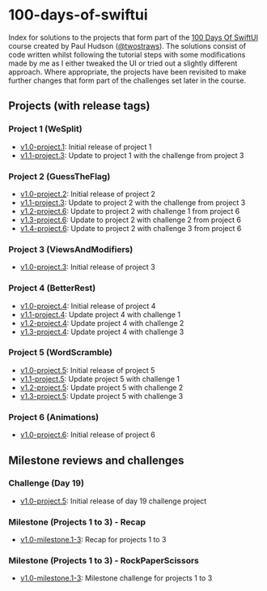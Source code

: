# 100-days-of-swiftui

Index for solutions to the projects that form part of the [100 Days Of SwiftUI](https://www.hackingwithswift.com/100/swiftui/) course created by Paul Hudson ([@twostraws](https://github.com/twostraws)). The solutions consist of code written whilst following the tutorial steps with some modifications made by me as I either tweaked the UI or tried out a slightly different approach. Where appropriate, the projects have been revisited to make further changes that form part of the challenges set later in the course.

## Projects (with release tags)

### Project 1 (WeSplit)

- [v1.0-project.1](https://github.com/bgilmour/project01-100days-WeSplit/tree/v1.0-project.1): Initial release of project 1
- [v1.1-project.3](https://github.com/bgilmour/project01-100days-WeSplit/tree/v1.1-project.3): Update to project 1 with the challenge from project 3

### Project 2 (GuessTheFlag)

- [v1.0-project.2](https://github.com/bgilmour/project02-100days-GuessTheFlag/tree/v1.0-project.2): Initial release of project 2
- [v1.1-project.3](https://github.com/bgilmour/project02-100days-GuessTheFlag/tree/v1.1-project.3): Update to project 2 with the challenge from project 3
- [v1.2-project.6](https://github.com/bgilmour/project02-100days-GuessTheFlag/tree/v1.2-project.6): Update to project 2 with challenge 1 from project 6
- [v1.3-project.6](https://github.com/bgilmour/project02-100days-GuessTheFlag/tree/v1.3-project.6): Update to project 2 with challenge 2 from project 6
- [v1.4-project.6](https://github.com/bgilmour/project02-100days-GuessTheFlag/tree/v1.4-project.6): Update to project 2 with challenge 3 from project 6

### Project 3 (ViewsAndModifiers)

- [v1.0-project.3](https://github.com/bgilmour/project03-100days-ViewsAndModifiers/tree/v1.0-project.3): Initial release of project 3

### Project 4 (BetterRest)

- [v1.0-project.4](https://github.com/bgilmour/project04-100days-BetterRest/tree/v1.0-project.4): Initial release of project 4
- [v1.1-project.4](https://github.com/bgilmour/project04-100days-BetterRest/tree/v1.1-project.4): Update project 4 with challenge 1
- [v1.2-project.4](https://github.com/bgilmour/project04-100days-BetterRest/tree/v1.2-project.4): Update project 4 with challenge 2
- [v1.3-project.4](https://github.com/bgilmour/project04-100days-BetterRest/tree/v1.3-project.4): Update project 4 with challenge 3

### Project 5 (WordScramble)

- [v1.0-project.5](https://github.com/bgilmour/project05-100days-WordScramble/tree/v1.0-project.5): Initial release of project 5
- [v1.1-project.5](https://github.com/bgilmour/project05-100days-WordScramble/tree/v1.1-project.5): Update project 5 with challenge 1
- [v1.2-project.5](https://github.com/bgilmour/project05-100days-WordScramble/tree/v1.2-project.5): Update project 5 with challenge 2
- [v1.3-project.5](https://github.com/bgilmour/project05-100days-WordScramble/tree/v1.3-project.5): Update project 5 with challenge 3

### Project 6 (Animations)

- [v1.0-project.6](https://github.com/bgilmour/project06-100days-Animations/tree/v1.0-project.6): Initial release of project 6

## Milestone reviews and challenges

### Challenge (Day 19)

- [v1.0-project.5](https://github.com/bgilmour/challenge-100days-UnitConversion/tree/v1.0-challenge): Initial release of day 19 challenge project

### Milestone (Projects 1 to 3) - Recap

- [v1.0-milestone.1-3](https://github.com/bgilmour/milestone1to3-100days-Recap/tree/v1.0-milestone.1-3): Recap for projects 1 to 3

### Milestone (Projects 1 to 3) - RockPaperScissors

- [v1.0-milestone.1-3](https://github.com/bgilmour/milestone1to3-100days-RockPaperScissors/tree/v1.0-milestone.1-3): Milestone challenge for projects 1 to 3
